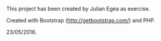 This project has been created by Julian Egea as exercise.

Created with Bootstrap (http://getbootstrap.com/) and PHP.

23/05/2016.
